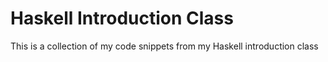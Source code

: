 # Haskell Introduction Class

This is a collection of my code snippets from my Haskell introduction class